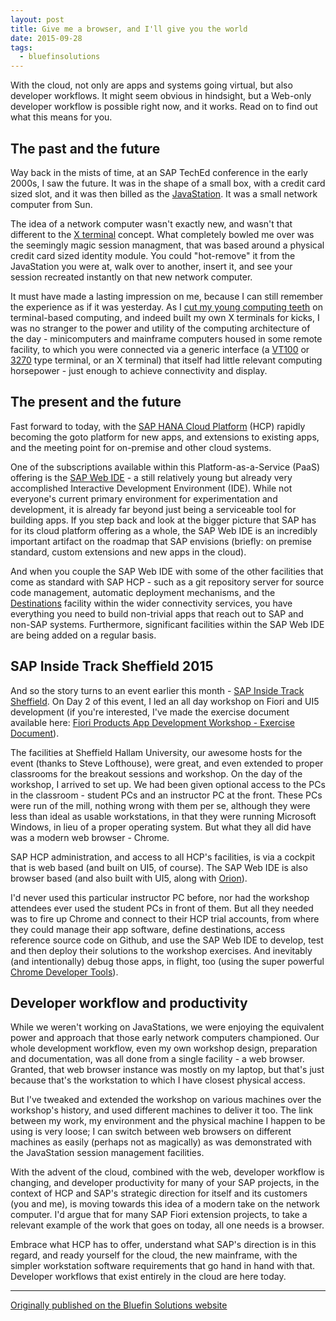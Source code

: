 ```yaml
---
layout: post
title: Give me a browser, and I'll give you the world
date: 2015-09-28
tags:
  - bluefinsolutions
---
```


With the cloud, not only are apps and systems going virtual, but also developer workflows. It might seem obvious in hindsight, but a Web-only developer workflow is possible right now, and it works. Read on to find out what this means for you.

## The past and the future

Way back in the mists of time, at an SAP TechEd conference in the early 2000s, I saw the future. It was in the shape of a small box, with a credit card sized slot, and it was then billed as the [JavaStation](https://en.wikipedia.org/wiki/JavaStation). It was a small network computer from Sun.

The idea of a network computer wasn't exactly new, and wasn't that different to the [X terminal](https://en.wikipedia.org/wiki/X_terminal) concept. What completely bowled me over was the seemingly magic session managment, that was based around a physical credit card sized identity module. You could "hot-remove" it from the JavaStation you were at, walk over to another, insert it, and see your session recreated instantly on that new network computer.

It must have made a lasting impression on me, because I can still remember the experience as if it was yesterday. As I [cut my young computing teeth](http://radar.oreilly.com/2005/11/burn-in-7-dj-adams.html) on terminal-based computing, and indeed built my own X terminals for kicks, I was no stranger to the power and utility of the computing architecture of the day - minicomputers and mainframe computers housed in some remote facility, to which you were connected via a generic interface (a [VT100](https://en.wikipedia.org/wiki/VT100) or [3270](https://en.wikipedia.org/wiki/IBM_3270) type terminal, or an X terminal) that itself had little relevant computing horsepower - just enough to achieve connectivity and display.

## The present and the future

Fast forward to today, with the [SAP HANA Cloud Platform](http://web.archive.org/web/20180227044007/http://hcp.sap.com/index.html) (HCP) rapidly becoming the goto platform for new apps, and extensions to existing apps, and the meeting point for on-premise and other cloud systems.

One of the subscriptions available within this Platform-as-a-Service (PaaS) offering is the [SAP Web IDE](http://web.archive.org/web/20180227044007/http://hcp.sap.com/developers/TutorialCatalog/wide100_01_getting_sap_web_ide.html) - a still relatively young but already very accomplished Interactive Development Environment (IDE). While not everyone's current primary environment for experimentation and development, it is already far beyond just being a serviceable tool for building apps. If you step back and look at the bigger picture that SAP has for its cloud platform offering as a whole, the SAP Web IDE is an incredibly important artifact on the roadmap that SAP envisions (briefly: on premise standard, custom extensions and new apps in the cloud).

And when you couple the SAP Web IDE with some of the other facilities that come as standard with SAP HCP - such as a git repository server for source code management, automatic deployment mechanisms, and the [Destinations](http://web.archive.org/web/20180227044007/https://help.hana.ondemand.com/help/frameset.htm?e4f1d97cbb571014a247d10f9f9a685d.html) facility within the wider connectivity services, you have everything you need to build non-trivial apps that reach out to SAP and non-SAP systems. Furthermore, significant facilities within the SAP Web IDE are being added on a regular basis.

## SAP Inside Track Sheffield 2015

And so the story turns to an event earlier this month - [SAP Inside Track Sheffield](http://web.archive.org/web/20180227044007/http://bit.ly/sitsheff). On Day 2 of this event, I led an all day workshop on Fiori and UI5 development (if you're interested, I've made the exercise document available here: [Fiori Products App Development Workshop - Exercise Document](https://docs.google.com/document/d/1NiCQoyv05IwIZxsV21Vw6ZM_2R5Wd_n0uxjK2h3a7UE/)).

The facilities at Sheffield Hallam University, our awesome hosts for the event (thanks to Steve Lofthouse), were great, and even extended to proper classrooms for the breakout sessions and workshop. On the day of the workshop, I arrived to set up. We had been given optional access to the PCs in the classroom - student PCs and an instructor PC at the front. These PCs were run of the mill, nothing wrong with them per se, although they were less than ideal as usable workstations, in that they were running Microsoft Windows, in lieu of a proper operating system. But what they all did have was a modern web browser - Chrome.

SAP HCP administration, and access to all HCP's facilities, is via a cockpit that is web based (and built on UI5, of course). The SAP Web IDE is also browser based (and also built with UI5, along with [Orion](http://web.archive.org/web/20180227044007/https://wiki.eclipse.org/Orion)).

I'd never used this particular instructor PC before, nor had the workshop attendees ever used the student PCs in front of them. But all they needed was to fire up Chrome and connect to their HCP trial accounts, from where they could manage their app software, define destinations, access reference source code on Github, and use the SAP Web IDE to develop, test and then deploy their solutions to the workshop exercises. And inevitably (and intentionally) debug those apps, in flight, too (using the super powerful [Chrome Developer Tools](http://web.archive.org/web/20180307085258/https://developers.google.com/web/tools/chrome-devtools/)).

## Developer workflow and productivity

While we weren't working on JavaStations, we were enjoying the equivalent power and approach that those early network computers championed. Our whole development workflow, even my own workshop design, preparation and documentation, was all done from a single facility - a web browser. Granted, that web browser instance was mostly on my laptop, but that's just because that's the workstation to which I have closest physical access.

But I've tweaked and extended the workshop on various machines over the workshop's history, and used different machines to deliver it too. The link between my work, my environment and the physical machine I happen to be using is very loose; I can switch between web browsers on different machines as easily (perhaps not as magically) as was demonstrated with the JavaStation session management facilities.

With the advent of the cloud, combined with the web, developer workflow is changing, and developer productivity for many of your SAP projects, in the context of HCP and SAP's strategic direction for itself and its customers (you and me), is moving towards this idea of a modern take on the network computer. I'd argue that for many SAP Fiori extension projects, to take a relevant example of the work that goes on today, all one needs is a browser.

Embrace what HCP has to offer, understand what SAP's direction is in this regard, and ready yourself for the cloud, the new mainframe, with the simpler workstation software requirements that go hand in hand with that. Developer workflows that exist entirely in the cloud are here today.


---

[Originally published on the Bluefin Solutions website](http://web.archive.org/web/20180227044007/http://www.bluefinsolutions.com/insights/dj-adams/september-2015/give-me-a-browser,-and-i-ll-give-you-the-world)
